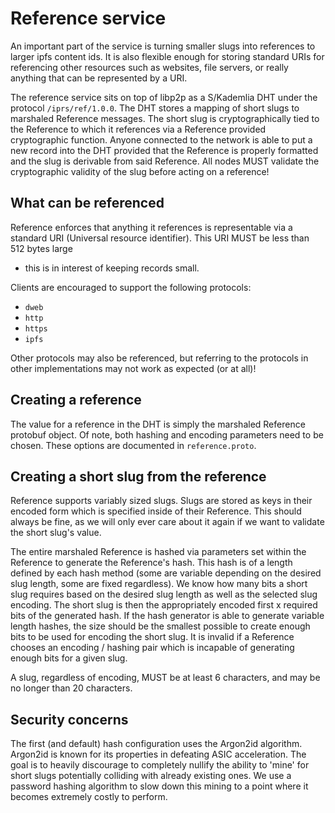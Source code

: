 # Reference service

An important part of the service is turning smaller slugs into references to
larger ipfs content ids. It is also flexible enough for storing standard URIs
for referencing other resources such as websites, file servers, or really
anything that can be represented by a URI.

The reference service sits on top of libp2p as a S/Kademlia DHT under the
protocol `/iprs/ref/1.0.0`. The DHT stores a mapping of short slugs to
marshaled Reference messages. The short slug is cryptographically tied to the
Reference to which it references via a Reference provided cryptographic
function. Anyone connected to the network is able to put a new record into the
DHT provided that the Reference is properly formatted and the slug is derivable
from said Reference. All nodes MUST validate the cryptographic validity of the
slug before acting on a reference!

## What can be referenced

Reference enforces that anything it references is representable via a standard
URI (Universal resource identifier). This URI MUST be less than 512 bytes large
- this is in interest of keeping records small.

Clients are encouraged to support the following protocols:

+ `dweb`
+ `http`
+ `https`
+ `ipfs`

Other protocols may also be referenced, but referring to the protocols in other
implementations may not work as expected (or at all)!

## Creating a reference

The value for a reference in the DHT is simply the marshaled Reference protobuf
object. Of note, both hashing and encoding parameters need to be chosen. These
options are documented in `reference.proto`.

## Creating a short slug from the reference

Reference supports variably sized slugs. Slugs are stored as keys in their
encoded form which is specified inside of their Reference. This should always be
fine, as we will only ever care about it again if we want to validate the short
slug's value.

The entire marshaled Reference is hashed via parameters set within the Reference
to generate the Reference's hash. This hash is of a length defined by each hash
method (some are variable depending on the desired slug length, some are fixed
regardless). We know how many bits a short slug requires based on the desired
slug length as well as the selected slug encoding. The short slug is then the
appropriately encoded first x required bits of the generated hash. If the hash
generator is able to generate variable length hashes, the size should be the
smallest possible to create enough bits to be used for encoding the short slug.
It is invalid if a Reference chooses an encoding / hashing pair which is
incapable of generating enough bits for a given slug.

A slug, regardless of encoding, MUST be at least 6 characters, and may be no
longer than 20 characters.

## Security concerns

The first (and default) hash configuration uses the Argon2id algorithm. Argon2id
is known for its properties in defeating ASIC acceleration. The goal is to
heavily discourage to completely nullify the ability to 'mine' for short slugs
potentially colliding with already existing ones. We use a password hashing
algorithm to slow down this mining to a point where it becomes extremely costly
to perform.

